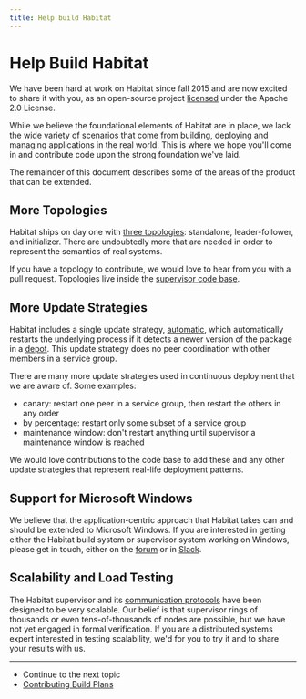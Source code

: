 ```yaml
---
title: Help build Habitat
---
```


# Help Build Habitat

We have been hard at work on Habitat since fall 2015 and are now excited to share it with you, as an open-source project [licensed](/legal/licensing) under the Apache 2.0 License.

While we believe the foundational elements of Habitat are in place, we lack the wide variety of scenarios that come from building, deploying and managing applications in the real world. This is where we hope you'll come in and contribute code upon the strong foundation we've laid.

The remainder of this document describes some of the areas of the product that can be extended.

## More Topologies

Habitat ships on day one with [three topologies](/docs/run-packages-topologies): standalone, leader-follower, and initializer. There are undoubtedly more that are needed in order to represent the semantics of real systems.

If you have a topology to contribute, we would love to hear from you with a pull request. Topologies live inside the [supervisor code base](https://github.com/habitat-sh/habitat/tree/master/components/sup/src/topology).

## More Update Strategies

Habitat includes a single update strategy, [automatic](https://github.com/habitat-sh/habitat/blob/master/components/sup/src/package/updater.rs), which automatically restarts the underlying process if it detects a newer version of the package in a [depot](/docs/concepts-depot). This update strategy does no peer coordination with other members in a service group.

There are many more update strategies used in continuous deployment that we are aware of. Some examples:

* canary: restart one peer in a service group, then restart the others in any order
* by percentage: restart only some subset of a service group
* maintenance window: don't restart anything until supervisor a maintenance window is reached

We would love contributions to the code base to add these and any other update strategies that represent real-life deployment patterns.

## Support for Microsoft Windows

We believe that the application-centric approach that Habitat takes can and should be extended to Microsoft Windows. If you are interested in getting either the Habitat build system or supervisor system working on Windows, please get in touch, either on the [forum](https://forum.habitat.sh/) or in [Slack](http://slack.habitat.sh/).

## Scalability and Load Testing

The Habitat supervisor and its [communication protocols](/docs/internals-supervisor) have been designed to be very scalable. Our belief is that supervisor rings of thousands or even tens-of-thousands of nodes are possible, but we have not yet engaged in formal verification. If you are a distributed systems expert interested in testing scalability, we'd for you to try it and to share your results with us.

<hr>
<ul class="main-content--link-nav">
  <li>Continue to the next topic</li>
  <li><a href="/docs/contribute-write-plans">Contributing Build Plans</a></li>
</ul>
